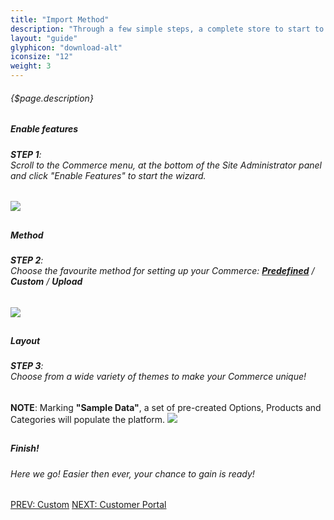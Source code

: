 ```yaml
---
title: "Import Method"
description: "Through a few simple steps, a complete store to start to work with will be configured."
layout: "guide"
glyphicon: "download-alt"
iconsize: "12"
weight: 3
---
```


###### {$page.description}

<article class="first-article" id="1">

## <h5>Enable features</h5>

<h6><b>STEP 1</b>: <br>Scroll to the Commerce menu, at the bottom of the Site Administrator panel and click "Enable Features" to start the wizard.</h6>

<img class="docs-img small" src="/images/sampleImage.jpg"/>

</article>

<article id="2">

## <h5>Method</h5>

<h6><b>STEP 2</b>: <br>Choose the favourite method for setting up your Commerce: <b><a href="/notIndexed/predefinedMethod.md">Predefined</a></b> / <b>Custom</b> / <b>Upload</b></h6>

<img class="docs-img small" src="/images/sampleImage.jpg"/>

</article>

<article id="3">

## <h5>Layout</h5>

<h6><b>STEP 3</b>: <br>Choose from a wide variety of themes to make your Commerce unique!</h6>
<h7><b>NOTE</b>: Marking <b>"Sample Data"</b>, a set of pre-created Options, Products and Categories will populate the platform.</h7>

<img class="docs-img small" src="/images/sampleImage.jpg"/>

</article>

<article class="last-article" id="4">

## <h5>Finish!</h5>

<h6>Here we go! Easier then ever, your chance to gain is ready!</h6>

</article>

<div class="btn-holder">
	<a class="btn btn-default" href="./customMethod.html">PREV: Custom</a>
	<a class="btn btn-accent" href="./customerPortalMethod.html">NEXT: Customer Portal</a>
</div>